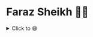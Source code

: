 # Faraz Sheikh 👨‍💻
<details>
  <summary>Click to 😄</summary>
  
  

[![Twitter Badge](https://img.shields.io/badge/-@Its_FRZ-1ca0f1?style=flat-square&labelColor=1ca0f1&logo=twitter&logoColor=white&link=https://twitter.com/Its_FRZ)](https://twitter.com/Its_FRZ) [![Linkedin Badge](https://img.shields.io/badge/-ItsFRZ-blue?style=flat-square&logo=Linkedin&logoColor=white&link=https://www.linkedin.com/in/itsfrz/)](https://www.linkedin.com/in/itsfrz/) [![Medium Badge](https://img.shields.io/badge/-@ItsFRZ-03a57a?style=flat-square&labelColor=000000&logo=Medium&link=https://medium.com/@faraz.ar.sheikh/)](https://medium.com/@faraz.ar.sheikh/)
[![Gmail Badge](https://img.shields.io/badge/-faraz.ar.sheikh@gmail.com-c14438?style=flat-square&logo=Gmail&logoColor=white&link=mailto:faraz.ar.sheikh@gmail.com)](mailto:faraz.ar.sheikh@gmail.com)
---
## Hi there 👋,           
I'm Faraz Sheikh, Student at 👨‍💻 G.H Raisoni University Pursuing B.Tech.  I am a web and data science enthusiasts, Would love to be a datascience evangelist and see myself as a Data Scientist in my later carrier.  

## 🧐 About
- 🏄‍ I am always looking forward to snatch good opportunity 
- 😄 Spending much time with my Lappi and finding new routes of development
- 🔭 I am currently a Coding Blocks Ambassador, [CodinBlocks](http://codingblocks.com/)
- 👯 And Many More...


# <img src="https://github.com/TheDudeThatCode/TheDudeThatCode/blob/master/Assets/Hi.gif" width="29px"> Hello world!&nbsp;<img src="https://github.com/TheDudeThatCode/TheDudeThatCode/blob/master/Assets/Earth.gif" width="24px">

- 💬 Ask me about anything and everything! 
- 📫 How to reach me: message me at [Whatsapp](https://wa.me/917796224997)
- ⚡ Fun fact: I love meeting new people and chit chating! 
- 💬 Ping Me about #android, #web, #angular, #php, #writing opportunity, and anything you like
---


</details>

<!--
**ItsFRZ/ItsFRZ** is a ✨ _special_ ✨ repository because its `README.md` (this file) appears on your GitHub profile.

🤔

-->

